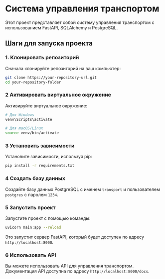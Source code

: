 # Система управления транспортом

Этот проект представляет собой систему управления транспортом с использованием FastAPI, SQLAlchemy и PostgreSQL.

## Шаги для запуска проекта

### 1. Клонировать репозиторий

Сначала клонируйте репозиторий на ваш компьютер:

```bash
git clone https://your-repository-url.git
cd your-repository-folder
```

### 2 Активировать виртуальное окружение

Активируйте виртуальное окружение:

```bash
# Для Windows
venv\Scripts\activate

# Для macOS/Linux
source venv/bin/activate
```

### 3 Установить зависимости

Установите зависимости, используя pip:

```bash
pip install -r requirements.txt
```

### 4 Создать базу данных

Создайте базу данных PostgreSQL с именем `transport` и пользователем `postgres` с паролем `1234`.

### 5 Запустить проект

Запустите проект с помощью команды:

```bash
uvicorn main:app --reload
```

Это запустит сервер FastAPI, который будет доступен по адресу `http://localhost:8000`.

### 6 Использовать API

Вы можете использовать API для управления транспортом. Документация API доступна по адресу `http://localhost:8000/docs`.

